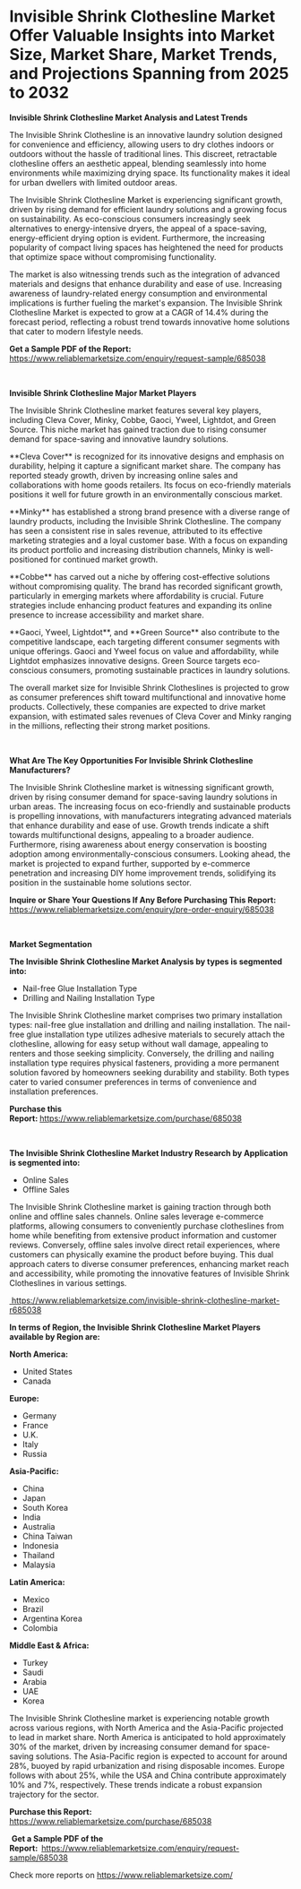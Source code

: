 <p><h1>Invisible Shrink Clothesline Market Offer Valuable Insights into Market Size, Market Share, Market Trends, and Projections Spanning from 2025 to 2032</h1></p><p><strong>Invisible Shrink Clothesline Market Analysis and Latest Trends</strong></p>
<p><p>The Invisible Shrink Clothesline is an innovative laundry solution designed for convenience and efficiency, allowing users to dry clothes indoors or outdoors without the hassle of traditional lines. This discreet, retractable clothesline offers an aesthetic appeal, blending seamlessly into home environments while maximizing drying space. Its functionality makes it ideal for urban dwellers with limited outdoor areas.</p><p>The Invisible Shrink Clothesline Market is experiencing significant growth, driven by rising demand for efficient laundry solutions and a growing focus on sustainability. As eco-conscious consumers increasingly seek alternatives to energy-intensive dryers, the appeal of a space-saving, energy-efficient drying option is evident. Furthermore, the increasing popularity of compact living spaces has heightened the need for products that optimize space without compromising functionality.</p><p>The market is also witnessing trends such as the integration of advanced materials and designs that enhance durability and ease of use. Increasing awareness of laundry-related energy consumption and environmental implications is further fueling the market's expansion. The Invisible Shrink Clothesline Market is expected to grow at a CAGR of 14.4% during the forecast period, reflecting a robust trend towards innovative home solutions that cater to modern lifestyle needs.</p></p>
<p><strong>Get a Sample PDF of the Report:&nbsp;</strong> <a href="https://www.reliablemarketsize.com/enquiry/request-sample/685038?utm_campaign=3458&utm_medium=2&utm_source=Github&utm_content=ia&utm_term=29032025&utm_id=invisible-shrink-clothesline">https://www.reliablemarketsize.com/enquiry/request-sample/685038</a></p>
<p>&nbsp;</p>
<p><strong>Invisible Shrink Clothesline Major Market Players</strong></p>
<p><p>The Invisible Shrink Clothesline market features several key players, including Cleva Cover, Minky, Cobbe, Gaoci, Yweel, Lightdot, and Green Source. This niche market has gained traction due to rising consumer demand for space-saving and innovative laundry solutions.</p><p>**Cleva Cover** is recognized for its innovative designs and emphasis on durability, helping it capture a significant market share. The company has reported steady growth, driven by increasing online sales and collaborations with home goods retailers. Its focus on eco-friendly materials positions it well for future growth in an environmentally conscious market.</p><p>**Minky** has established a strong brand presence with a diverse range of laundry products, including the Invisible Shrink Clothesline. The company has seen a consistent rise in sales revenue, attributed to its effective marketing strategies and a loyal customer base. With a focus on expanding its product portfolio and increasing distribution channels, Minky is well-positioned for continued market growth.</p><p>**Cobbe** has carved out a niche by offering cost-effective solutions without compromising quality. The brand has recorded significant growth, particularly in emerging markets where affordability is crucial. Future strategies include enhancing product features and expanding its online presence to increase accessibility and market share.</p><p>**Gaoci, Yweel, Lightdot**, and **Green Source** also contribute to the competitive landscape, each targeting different consumer segments with unique offerings. Gaoci and Yweel focus on value and affordability, while Lightdot emphasizes innovative designs. Green Source targets eco-conscious consumers, promoting sustainable practices in laundry solutions.</p><p>The overall market size for Invisible Shrink Clotheslines is projected to grow as consumer preferences shift toward multifunctional and innovative home products. Collectively, these companies are expected to drive market expansion, with estimated sales revenues of Cleva Cover and Minky ranging in the millions, reflecting their strong market positions.</p></p>
<p>&nbsp;</p>
<p><strong>What Are The Key Opportunities For Invisible Shrink Clothesline Manufacturers?</strong></p>
<p><p>The Invisible Shrink Clothesline market is witnessing significant growth, driven by rising consumer demand for space-saving laundry solutions in urban areas. The increasing focus on eco-friendly and sustainable products is propelling innovations, with manufacturers integrating advanced materials that enhance durability and ease of use. Growth trends indicate a shift towards multifunctional designs, appealing to a broader audience. Furthermore, rising awareness about energy conservation is boosting adoption among environmentally-conscious consumers. Looking ahead, the market is projected to expand further, supported by e-commerce penetration and increasing DIY home improvement trends, solidifying its position in the sustainable home solutions sector.</p></p>
<p><strong>Inquire or Share Your Questions If Any Before Purchasing This Report:</strong> <a href="https://www.reliablemarketsize.com/enquiry/pre-order-enquiry/685038?utm_campaign=3458&utm_medium=2&utm_source=Github&utm_content=ia&utm_term=29032025&utm_id=invisible-shrink-clothesline">https://www.reliablemarketsize.com/enquiry/pre-order-enquiry/685038</a></p>
<p>&nbsp;</p>
<p><strong>Market Segmentation</strong></p>
<p><strong>The Invisible Shrink Clothesline Market Analysis by types is segmented into:</strong></p>
<p><ul><li>Nail-free Glue Installation Type</li><li>Drilling and Nailing Installation Type</li></ul></p>
<p><p>The Invisible Shrink Clothesline market comprises two primary installation types: nail-free glue installation and drilling and nailing installation. The nail-free glue installation type utilizes adhesive materials to securely attach the clothesline, allowing for easy setup without wall damage, appealing to renters and those seeking simplicity. Conversely, the drilling and nailing installation type requires physical fasteners, providing a more permanent solution favored by homeowners seeking durability and stability. Both types cater to varied consumer preferences in terms of convenience and installation preferences.</p></p>
<p><strong>Purchase this Report:&nbsp;</strong><a href="https://www.reliablemarketsize.com/purchase/685038?utm_campaign=3458&utm_medium=2&utm_source=Github&utm_content=ia&utm_term=29032025&utm_id=invisible-shrink-clothesline">https://www.reliablemarketsize.com/purchase/685038</a></p>
<p>&nbsp;</p>
<p><strong>The Invisible Shrink Clothesline Market Industry Research by Application is segmented into:</strong></p>
<p><ul><li>Online Sales</li><li>Offline Sales</li></ul></p>
<p><p>The Invisible Shrink Clothesline market is gaining traction through both online and offline sales channels. Online sales leverage e-commerce platforms, allowing consumers to conveniently purchase clotheslines from home while benefiting from extensive product information and customer reviews. Conversely, offline sales involve direct retail experiences, where customers can physically examine the product before buying. This dual approach caters to diverse consumer preferences, enhancing market reach and accessibility, while promoting the innovative features of Invisible Shrink Clotheslines in various settings.</p></p>
<p><a href="https://www.reliablemarketsize.com/invisible-shrink-clothesline-market-r685038?utm_campaign=3458&utm_medium=2&utm_source=Github&utm_content=ia&utm_term=29032025&utm_id=invisible-shrink-clothesline">&nbsp;https://www.reliablemarketsize.com/invisible-shrink-clothesline-market-r685038</a></p>
<p><strong>In terms of Region, the Invisible Shrink Clothesline Market Players available by Region are:</strong></p>
<p>
    <p> <strong> North America: </strong>
        <ul>
            <li>United States</li>
            <li>Canada</li>
        </ul>
        </p> 
    <p> <strong> Europe: </strong>
        <ul>
            <li>Germany</li>
            <li>France</li>
            <li>U.K.</li>
            <li>Italy</li>
            <li>Russia</li>
        </ul>
        </p> 
    <p> <strong> Asia-Pacific: </strong>
        <ul>
            <li>China</li>
            <li>Japan</li>
            <li>South Korea</li>
            <li>India</li>
            <li>Australia</li>
            <li>China Taiwan</li>
            <li>Indonesia</li>
            <li>Thailand</li>
            <li>Malaysia</li>
        </ul>
        </p> 
    <p> <strong> Latin America: </strong>
        <ul>
            <li>Mexico</li>
            <li>Brazil</li>
            <li>Argentina Korea</li>
            <li>Colombia</li>
        </ul>
        </p> 
    <p> <strong> Middle East & Africa: </strong>
        <ul>
            <li>Turkey</li>
            <li>Saudi</li>
            <li>Arabia</li>
            <li>UAE</li>
            <li>Korea</li>
        </ul>
    </p>
    </p>
<p><p>The Invisible Shrink Clothesline market is experiencing notable growth across various regions, with North America and the Asia-Pacific projected to lead in market share. North America is anticipated to hold approximately 30% of the market, driven by increasing consumer demand for space-saving solutions. The Asia-Pacific region is expected to account for around 28%, buoyed by rapid urbanization and rising disposable incomes. Europe follows with about 25%, while the USA and China contribute approximately 10% and 7%, respectively. These trends indicate a robust expansion trajectory for the sector.</p></p>
<p><strong>Purchase this Report: </strong><a href="https://www.reliablemarketsize.com/purchase/685038?utm_campaign=3458&utm_medium=2&utm_source=Github&utm_content=ia&utm_term=29032025&utm_id=invisible-shrink-clothesline">https://www.reliablemarketsize.com/purchase/685038</a></p>
<p>&nbsp;<strong>Get a Sample PDF of the Report:&nbsp;&nbsp;</strong><a href="https://www.reliablemarketsize.com/enquiry/request-sample/685038?utm_campaign=3458&utm_medium=2&utm_source=Github&utm_content=ia&utm_term=29032025&utm_id=invisible-shrink-clothesline">https://www.reliablemarketsize.com/enquiry/request-sample/685038</a></p>
<p><strong></strong></p>
<p>Check more reports on <a href="https://www.reliablemarketsize.com/?utm_campaign=3458&utm_medium=2&utm_source=Github&utm_content=ia&utm_term=29032025&utm_id=invisible-shrink-clothesline">https://www.reliablemarketsize.com/</a></p>